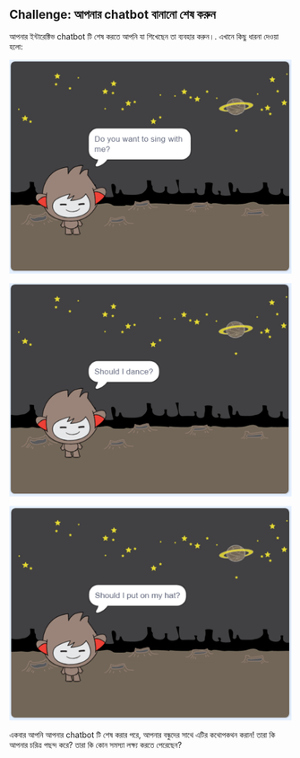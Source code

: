 ## Challenge: আপনার chatbot বানানো শেষ করুন

আপনার ইন্টারেক্টিভ chatbot টি শেষ করতে আপনি যা শিখেছেন তা ব্যবহার করুন।. এখানে কিছু ধারনা দেওয়া হলো:

![ChatBot ideas](images/chatbot-ideas1.png)

![ChatBot ideas](images/chatbot-ideas2.png)

![ChatBot ideas](images/chatbot-ideas3.png)

একবার আপনি আপনার chatbot টি শেষ করার পরে, আপনার বন্ধুদের সাথে এটির কথোপকথন করান! তারা কি আপনার চরিত্র পছন্দ করে? তারা কি কোন সমস্যা লক্ষ্য করতে পেরেছেন?